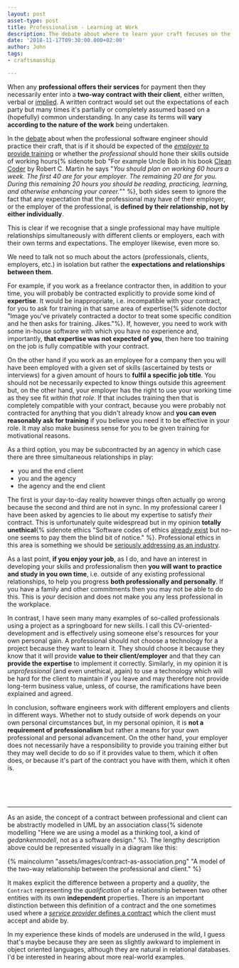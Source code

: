 ```yaml
---
layout: post
asset-type: post
title: Professionalism - Learning at Work
description: The debate about where to learn your craft focuses on the professional on the one side or the employer on the other. We should be considering their relationship instead.
date: '2018-11-17T09:30:00.000+02:00'
author: John
tags:
- craftsmanship

---
```


When any **professional offers their services** for payment then they necessarily enter into a **two-way contract with their client**, either written, verbal or [implied](https://www.rocketlawyer.co.uk/article/implied-terms-of-employment-contract.rl). A written contract would set out the expectations of each party but many times it's partially or completely assumed based on a (hopefully) common understanding. In any case its terms will **vary according to the nature of the work** being undertaken.

In the [debate](https://www.youtube.com/watch?v=u-prgMPHcOE) about when the professional software engineer should practice their craft, that is if it should be expected of the [*employer* to provide training](https://www.praqma.com/stories/2who-pays-for-upskilling-soft-developers/) or whether the *professional* should hone their skills outside of working hours{% sidenote bob "For example Uncle Bob in his book [Clean Coder](https://www.goodreads.com/book/show/10284614-the-clean-coder) by Robert C. Martin he says &quot;*You should plan on working 60 hours a week. The first 40 are for your employer. The remaining 20 are for you. During this remaining 20 hours you should be reading, practicing, learning, and otherwise enhancing your career.*&quot;" %}, both sides seem to ignore the fact that any expectation that the professional may have of their employer, or the employer of the professional, is **defined by their relationship, not by either individually**.

This is clear if we recognise that a single professional may have multiple relationships simultaneously with different clients or employers, each with their own terms and expectations. The employer likewise, even more so.

We need to talk not so much about the actors (professionals, clients, employers, etc.) in isolation but rather the **expectations and relationships between them**.

For example, if you work as a freelance contractor then, in addition to your time, you will probably be contracted explicitly to provide some kind of **expertise**. It would be inappropriate, i.e. incompatible with your contract, for you to ask for training in that same area of expertise{% sidenote doctor "Image you've privately contracted a doctor to treat some specific condition and he then asks for training. Jikes."%}. If, however, you need to work with some in-house software with which you have no experience and, importantly, **that expertise was not expected of you**, then here too training on the job is fully compatible with your contract.

On the other hand if you work as an employee for a company then you will have been employed with a given set of skills (ascertained by tests or interviews) for a given amount of hours to **fulfil a specific job title**. You should not be necessarily expected to know things outside this agreement but, on the other hand, your employer has the right to use your working time as they see fit *within that role*. If that includes training then that is completely compatible with your contract, because you were probably not contracted for anything that you didn't already know and **you can even reasonably ask for training** if you believe you need it to be effective in your role. It may also make business sense for you to be given training for motivational reasons.

As a third option, you may be subcontracted by an agency in which case there are three simultaneous relationships in play:
- you and the end client
- you and the agency
- the agency and the end client

The first is your day-to-day reality however things often actually go wrong because the second and third are not in sync. In my professional career I have been asked by agencies to lie about my expertise to satisfy *their* contract. This is unfortunately quite widespread but in my opinion **totally unethical**{% sidenote ethics "Software codes of ethics [already exist](https://www.computer.org/web/education/code-of-ethics) but no-one seems to pay them the blind bit of notice." %}. Professional ethics in this area is something we should be [seriously addressing as an industry](https://en.wikipedia.org/wiki/Software_engineering_professionalism).

As a last point, **if you enjoy your job**, as I do, and have an interest in developing your skills and professionalism then **you will want to practice and study in you own time**, i.e. outside of any existing professional relationships, to help you progress **both professionally and personally**. If you have a family and other commitments then you may not be able to do this. This is *your* decision and does not make you any less professional in the workplace.

In contrast, I have seen many many examples of so-called professionals using a project as a springboard for new skills. I call this CV-oriented-development and is effectively using someone else's resources for your own personal gain. A professional should not choose a technology for a project because they want to learn it. They should choose it because they know that it will provide **value to their client/employer** and that they can **provide the expertise** to implement it correctly. Similarly, in my opinion it is *unprofessional* (and even unethical, again) to use a technology which will be hard for the client to maintain if you leave and may therefore not provide long-term business value, unless, of course, the ramifications have been explained and agreed.

In conclusion, software engineers work with different employers and clients in different ways. Whether not to study outside of work depends on your own personal circumstances but, in my personal opinion, it is **not a requirement of professionalism** but rather a means for your own professional and personal advancement. On the other hand, your employer does not necessarily have a responsibility to provide you training either but they may well decide to do so if it provides value to them, which it often does, or because it's part of the contract you have with them, which it often is.


<br>
<br>
<br>

---------

As an aside, the concept of a contract between professional and client can be abstractly modelled in UML by an association class{% sidenote modelling "Here we are using a model as a thinking tool, a kind of *gedankenmodell*, not as a software design." %}. The lengthy description above could be represented visually in a diagram like this:

{% maincolumn "assets/images/contract-as-association.png" "A model of the two-way relationship between the professional and client." %}

It makes explicit the difference between a property and a *quality*, the `Contract` representing the *qualification* of a relationship between two other entities with its own **independent** properties. There is an important distinction between this definition of a contract and the one sometimes used where a [*service provider* defines a contract](https://en.wikipedia.org/wiki/Design_by_contract) which the client must accept and abide by. 

In my experience these kinds of models are underused in the wild, I guess that's maybe because they are seen as slightly awkward to implement in object oriented languages, although they are natural in relational databases. I'd be interested in hearing about more real-world examples.
